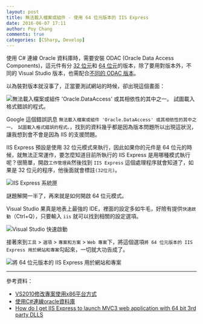 ```yaml
---
layout: post
title: 無法載入檔案或組件 - 使用 64 位元版本的 IIS Express
date: 2016-06-07 17:11
author: Poy Chang
comments: true
categories: [CSharp, Develop]
---
```


使用 C# 連線 Oracle 資料庫時，需要安裝 ODAC (Oracle Data Access Components)，這元件有分 [32 位元](http://www.oracle.com/technetwork/topics/dotnet/utilsoft-086879.html)和 [64 位元](http://www.oracle.com/technetwork/database/windows/downloads/index-090165.html)的版本，除了要用對版本外，不同的 Visual Studio 版本，也需配合[不同的 ODAC 版本](http://www.oracle.com/technetwork/developer-tools/visual-studio/downloads/index.html)。

以為裝對版本就沒事了，正當要測試網站的時候，卻出現這個畫面：

![無法載入檔案或組件 'Oracle.DataAccess' 或其相依性的其中之一。 試圖載入格式錯誤的程式。](http://i.imgur.com/dJhYEGQ.png)

Google 這個錯誤訊息 `無法載入檔案或組件 'Oracle.DataAccess' 或其相依性的其中之一。 試圖載入格式錯誤的程式。`，找到的資料幾乎都是因為版本問題所以出現這狀況，讓我想到會不會是因為 IIS 的支援問題。

IIS Express 預設是使用 32 位元模式來執行，因此如果你的元件是 64 位元的時候，就無法正常運作，要怎麼知道目前所執行的 IIS Express 是用哪種模式執行呢？很簡單，開啟`工作管理員`然後找到 `IIS Express` 這個處理程序就會知道了，如果是 32 位元的程序，他後面就會標註`(32位元)`。

![IIS Express 系統匣](http://i.imgur.com/TxoISJU.png)

謎題解開一半了，再來就是如何開啟 64 位元模式。

Visual Studio 果真是地表上最強的 IDE，裡面的設定多如牛毛，好險有提供`快速啟動`（Ctrl+Q），只要輸入 `iis` 就可以找到相關的設定選項。

![Visual Studio 快速啟動](http://i.imgur.com/fvcCv2r.png)

接著來到`工具` > `選項` > `專案和方案` > `Web 專案`下，將這個選項`將 64 位元版本的 IIS Express 用於網站和專案`勾起來，一切就大功告成了。

![將 64 位元版本的 IIS Express 用於網站和專案](http://i.imgur.com/XeYisBh.png)

----------

參考資料：

* [VS2010修改專案使用x86平台方式](https://dotblogs.com.tw/rainmaker/2012/04/02/71244)
* [使用C#連線oracle資料庫](http://www.erowii.idv.tw/2015/02/ccoracle.html)
* [How do I get IIS Express to launch MVC3 web application with 64 bit 3rd party DLLS](http://stackoverflow.com/questions/10746546/how-do-i-get-iis-express-to-launch-mvc3-web-application-with-64-bit-3rd-party-dl/10793466#10793466)
